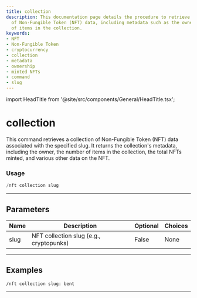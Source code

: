 ```yaml
---
title: collection
description: This documentation page details the procedure to retrieve a collection
  of Non-Fungible Token (NFT) data, including metadata such as the owner and the number
  of items in the collection.
keywords:
- NFT
- Non-Fungible Token
- cryptocurrency
- collection
- metadata
- ownership
- minted NFTs
- command
- slug
---
```


import HeadTitle from '@site/src/components/General/HeadTitle.tsx';

<HeadTitle title="collection - Nft - Discord - Reference | OpenBB Bot Docs" />

# collection

This command retrieves a collection of Non-Fungible Token (NFT) data associated with the specified slug. It returns the collection's metadata, including the owner, the number of items in the collection, the total NFTs minted, and various other data on the NFT.

### Usage

```python wordwrap
/nft collection slug
```

---

## Parameters

| Name | Description | Optional | Choices |
| ---- | ----------- | -------- | ------- |
| slug | NFT collection slug (e.g., cryptopunks) | False | None |


---

## Examples

```
/nft collection slug: bent
```

---
